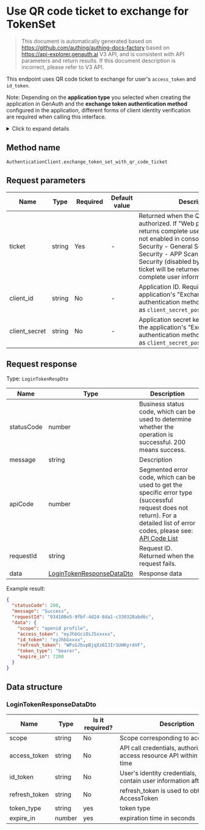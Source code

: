 # Use QR code ticket to exchange for TokenSet

<!--
Warning ⚠️:
Do not modify this document directly,
https://github.com/Authing/authing-docs-factory
Use this project to generate
-->

<LastUpdated />

> This document is automatically generated based on https://github.com/authing/authing-docs-factory based on https://api-explorer.genauth.ai V3 API, and is consistent with API parameters and return results. If this document description is incorrect, please refer to V3 API.

This endpoint uses QR code ticket to exchange for user's `access_token` and `id_token`.

Note: Depending on the **application type** you selected when creating the application in GenAuth and the **exchange token authentication method** configured in the application, different forms of client identity verification are required when calling this interface.

<details>
<summary>Click to expand details</summary>

<br>

You can find the **Exchange token authentication method** configuration item in **Application** - **Self-built application** - **Application details** - **Application configuration** - **Other settings** - **Authorization configuration** in the [GenAuth console](https://console.genauth.ai):

> Single-page web applications and client applications are hidden, and the default value is `none`, which is not allowed to be modified; backend applications and standard web applications can modify this configuration item.

![](https://files.authing.co/api-explorer/tokenAuthMethod.jpg)

#### When the exchange token authentication method is none

No additional operations are required to call this interface.

#### When the exchange token authentication method is client_secret_post

When calling this interface, the `client_id` and `client_secret` parameters must be passed in the body as conditions for verifying the client identity. Among them, `client_id` is the application ID, and `client_secret` is the application secret key.

#### When exchanging token authentication mode is client_secret_basic

When calling this interface, the `authorization` request header must be carried in the HTTP request header as a condition for verifying the client identity. The format of the `authorization` request header is as follows (where `client_id` is the application ID and `client_secret` is the application secret key):

```
Basic base64(<client_id>:<client_secret>)
```

Result example:

```
Basic NjA2M2ZiMmYzY3h4eHg2ZGY1NWYzOWViOjJmZTdjODdhODFmODY3eHh4eDAzMjRkZjEyZGFlZGM3
```

JS code example:

```js
"Basic " + Buffer.from(client_id + ":" + client_secret).toString("base64");
```

</details>

## Method name

`AuthenticationClient.exchange_token_set_with_qr_code_ticket`

## Request parameters

| Name          | Type   | <div style="width:80px">Required</div> | Default value | <div style="width:300px">Description</div>                                                                                                                                                                                                                                                                                        | <div style="width:200px"></div>Sample value</div> |
| ------------- | ------ | -------------------------------------- | ------------- | --------------------------------------------------------------------------------------------------------------------------------------------------------------------------------------------------------------------------------------------------------------------------------------------------------------------------------- | ------------------------------------------------- |
| ticket        | string | Yes                                    | -             | Returned when the QR code status is authorized. If "Web polling interface returns complete user information" is not enabled in console Application Security - General Security - Login Security - APP Scan Code Login Web Security (disabled by default), this ticket will be returned to exchange for complete user information. |                                                   |
| client_id     | string | No                                     | -             | Application ID. Required when the application's "Exchange token authentication method" is configured as `client_secret_post`.                                                                                                                                                                                                     | `6342b8537axxxx047d314109`                        |
| client_secret | string | No                                     | -             | Application secret key. Required when the application's "Exchange token authentication method" is configured as `client_secret_post`.                                                                                                                                                                                             | `4203d30e5e915xxxxxx26c31c9adce68`                |

## Request response

Type: `LoginTokenRespDto`

| Name       | Type                                                               | Description                                                                                                                                                                                                                                                                                                                                         |
| ---------- | ------------------------------------------------------------------ | --------------------------------------------------------------------------------------------------------------------------------------------------------------------------------------------------------------------------------------------------------------------------------------------------------------------------------------------------- |
| statusCode | number                                                             | Business status code, which can be used to determine whether the operation is successful. 200 means success.                                                                                                                                                                                                                                        |
| message    | string                                                             | Description                                                                                                                                                                                                                                                                                                                                         |
| apiCode    | number                                                             | Segmented error code, which can be used to get the specific error type (successful request does not return). For a detailed list of error codes, please see: [API Code List](https://api-explorer.genauth.ai/?tag=group/%E5%BC%80%E5%8F%91%E5%87%86%E5%A4%87#tag/%E5%BC%80%E5%8F%91%E5%87%86%E5%A4%87/%E9%94%99%E8%AF%AF%E5%A4%84%E7%90%86/apiCode) |
| requestId  | string                                                             | Request ID. Returned when the request fails.                                                                                                                                                                                                                                                                                                        |
| data       | <a href="#LoginTokenResponseDataDto">LoginTokenResponseDataDto</a> | Response data                                                                                                                                                                                                                                                                                                                                       |

Example result:

```json
{
  "statusCode": 200,
  "message": "Success",
  "requestId": "934108e5-9fbf-4d24-8da1-c330328abd6c",
  "data": {
    "scope": "openid profile",
    "access_token": "eyJhbGciOiJSxxxxx",
    "id_token": "eyJhbGxxxx",
    "refresh_token": "WPsGJbvpBjqXz6IJIr1UHKyrdVF",
    "token_type": "bearer",
    "expire_in": 7200
  }
}
```

## Data structure

### <a id="LoginTokenResponseDataDto"></a> LoginTokenResponseDataDto

| Name          | Type   | <div style="width:80px">Is it required?</div> | <div style="width:300px">Description</div>                                     | <div style="width:200px">Sample value</div> |
| ------------- | ------ | --------------------------------------------- | ------------------------------------------------------------------------------ | ------------------------------------------- |
| scope         | string | No                                            | Scope corresponding to access_token                                            | `openid profile`                            |
| access_token  | string | No                                            | API call credentials, authorized to access resource API within a limited time  | `eyJhbGciOiJSxxxxx`                         |
| id_token      | string | No                                            | User's identity credentials, which will contain user information after parsing | `eyJhbGxxxx`                                |
| refresh_token | string | No                                            | refresh_token is used to obtain a new AccessToken                              | `WPsGJbvpBjqXz6IJIr1UHKyrdVF`               |
| token_type    | string | yes                                           | token type                                                                     | `bearer`                                    |
| expire_in     | number | yes                                           | expiration time in seconds                                                     | `7200`                                      |
